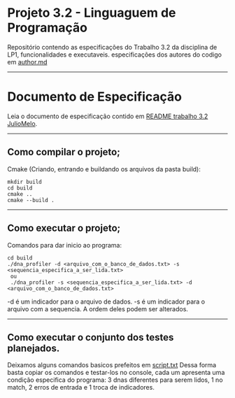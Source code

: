# Projeto 3.2 - Linguaguem de Programação
Repositório contendo as especificações do Trabalho 3.2 da disciplina de LP1, funcionalidades e executaveis.
especificações dos autores do codigo em [author.md](author.md)

***

# Documento de Especificação
Leia o documento de especificação contido em [README trabalho 3.2 JulioMelo](https://github.com/JulioMelo-Classes/LP1-2021.2-DNAProfiler/blob/master/README.md).

***

## Como compilar o projeto;
Cmake (Criando, entrando e buildando os arquivos da pasta build):
```console
mkdir build
cd build
cmake ..
cmake --build .
```

***

## Como executar o projeto;
Comandos para dar inicio ao programa:
```console
cd build
./dna_profiler -d <arquivo_com_o_banco_de_dados.txt> -s <sequencia_especifica_a_ser_lida.txt>
 ou
 ./dna_profiler -s <sequencia_especifica_a_ser_lida.txt> -d <arquivo_com_o_banco_de_dados.txt>
```
-d é um indicador para o arquivo de dados.
-s é um indicador para o arquivo com a sequencia.
A ordem deles podem ser alterados.

***
  
## Como executar o conjunto dos testes planejados.
Deixamos alguns comandos basicos prefeitos em [script.txt](/data/script.txt)
Dessa forma basta copiar os comandos e testar-los no console, cada um apresenta uma condição especifica do programa: 3 dnas diferentes para serem lidos, 1 no match, 2 erros de entrada e 1 troca de indicadores.
